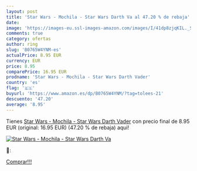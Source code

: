 ```yaml
---
layout: post
title: 'Star Wars - Mochila - Star Wars Darth Va al 47.20 % de rebaja'
date: 
image: 'https://images-eu.ssl-images-amazon.com/images/I/41dp8zjqKIL._SL200_.jpg'
comments: true
category: ofertas
author: ring
slug: 'B0765W4YNM-es'
actualPrice: 8.95 EUR
currency: EUR
price: 8.95
comparePrice: 16.95 EUR
prodname: 'Star Wars - Mochila - Star Wars Darth Vader'
country: 'es'
flag: '🇪🇸'
buyurl: 'https://www.amazon.es/dp/B0765W4YNM/?tag=tolees-21'
descuento: '47.20'
average: '8.95'
---
```


Tienes [Star Wars - Mochila - Star Wars Darth Vader](https://www.amazon.es/dp/B0765W4YNM/?tag=tolees-21) con precio final de  8.95 EUR (original: 16.95 EUR) (47.20 %  de rebaja) aqui!

[![Star Wars - Mochila - Star Wars Darth Va](https://images-eu.ssl-images-amazon.com/images/I/41dp8zjqKIL._SL200_.jpg)](https://www.amazon.es/dp/B0765W4YNM/?tag=tolees-21)

🔎:


[Comprar!!!](https://www.amazon.es/dp/B0765W4YNM/?tag=tolees-21)
